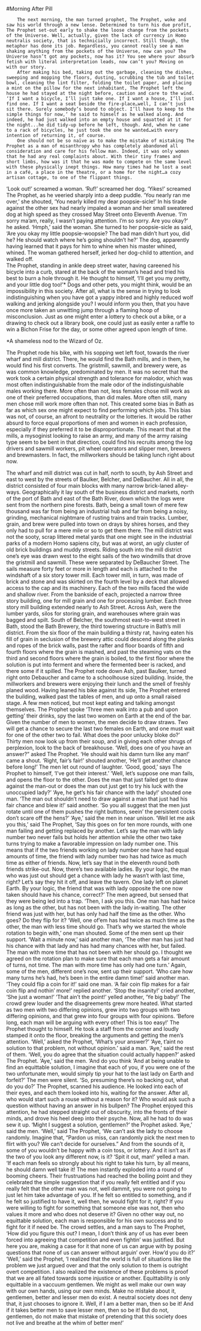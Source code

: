 #Morning After Pill

        The next morning, the man turned prophet, The Prophet, woke and saw his world through a new lense. Determined to turn his due profit, The Prophet set-out early to shake the loose change from the pockets of the Universe. Well, actually, given the lack of currency in Homo neutralis society, that is technicially incorrect. Still though, the metaphor has done its job. Regardless, you cannot really see a man shaking anything from the pockets of the Universe, now can you? The Universe hasn’t got any pockets, now has it? You see where your absurb fetish with literal interpretation leads, now can’t you? Moving on with our story.
        After making his bed, taking out the garbage, cleaning the dishes, sweeping and mopping the floors, dusting, scrubbing the tub and toilet bowl, cleaning the lint filter, folding the toilet paper, and placing a mint on the pillow for the next inhabitant, The Prophet left the house he had stayed at the night before, caution and care to the wind. ‘If I want a bicycle, I’ll just take one. If I want a house, I’ll just find one. If I want a seat beside the fire-place…well, I can’t just sit there. Surely somebody’s bound to object. I’ll have to keep to the simple things for now,’ he said to himself as he walked along. And indeed, he had just walked into an empty house and squatted at it for the night...he did tidy-up before he left, though. And, when he came to a rack of bicycles, he just took the one he wanted…with every intention of returning it, of course.
        One should not be so naïve as to make the mistake of mistaking The Prophet as a man of misanthropy who has completely abandoned all consideration and care for his fellow man. Indeed, it was only women that he had any real complaints about. With their tiny frames and short limbs, how was it that he was made to compete on the same level with these physically inept things. How many times had he lost a seat in a café, a place in the theatre, or a home for the night…a cozy artisan cottage, to one of the flippant things.
‘Look out!’ screamed a woman.
‘Ruf!’ screamed her dog.
‘Yikes!’ screamed The Prophet, as he veeried sharply into a deep puddle.
‘You nearly ran me over,’ she shouted, ‘You nearly killed my dear poopsie-sicle!’
In his tirade against the other sex had nearly impaled a woman and her small sweatered dog at high speed as they crossed May Street onto Eleventh Avenue. ‘I’m sorry ma’am, really, I wasn’t paying attention. I’m so sorry. Are you okay?’ he asked.
‘Hmph,’ said the woman.
She turned to her poopsie-sicle as said, ‘Are you okay my little poopsie-woopsie? The bad man didn’t hurt you, did he? He should watch where he’s going shouldn’t he?’
The dog, apparently having learned that it pays for him to whine when his master whined, whined. The woman gathered herself, jerked her dog-child to attention, and walked off.        
        The Prophet, standing in ankle deep street water, having careened his bicycle into a curb, stared at the back of the woman’s head and tried his best to burn a hole through it. He thought to himself, ‘I’ll get you my pretty, and your little dog too!’*
Dogs and other pets, you might think, would be an impossibility in this society. After all, what is the sense in trying to look indistinguishing when you have got a yappy inbred and highly reduced wolf walking and jerking alongside you? I would inform you then, that you have once more taken an unwitting jump through a flaming hoop of misconclusion. Just as one might enter a lottery to check out a bike, or a drawing to check out a library book, one could just as easily enter a raffle to win a Bichon Frise for the day, or some other agreed upon length of time. 


*A shameless nod to the Wizard of Oz.


The Prophet rode his bike, with his sopping wet left foot, towards the river wharf and mill district. There, he would find the Bath mills, and in them, he would find his first converts. The gristmill, sawmill, and brewery were, as was common knowledge, predominated by men. It was no secret that the work took a certain physical strength and tolerance for malodor, which was most often indistinguishable from the male odor of the indistinguishable males working there. More often than not, less females chose mill work as one of their preferred occupations, than did males. More often still, many men chose mill work more often than not. This created some bias in Bath as far as which sex one might expect to find performing which jobs. This bias was not, of course, an afront to neutrality or the lotteries. It would be rather absurd to force equal proportions of men and women in each profession, especially if they preferred it to be disproportionate. This meant that at the mills, a mysoginist looking to raise an army, and many of the army raising type seem to be bent in that direction, could find his recruits among the log drivers and sawmill workers, pit wheel operators and slipper men, brewers and brewmasters. In fact, the millworkers should be taking lunch right about now.
        
The wharf and mill district was cut in half, north to south, by Ash Street and east to west by the streets of Baulker, Belcher, and DeBaucher. All in all, the district consisted of four main blocks with many narrow brick-laned alley-ways. Geographically it lay south of the business district and markets, north of the port of Bath and east of the Bath River, down which the logs were sent from the northern pine forests. Bath, being a small town of mere few thousand was far from being an industrial hub and far from being a noisy, grinding, mechanical nightmare of rusting trains and train tracks. Lumber, grain, and brew were pulled into town on drays by shires horses, and they only had to pull for a mere mile or so to get them there. The mill district was not the sooty, scrap littered metal yards that one might see in the industrial parks of a modern Homo sapiens city, but was at worst, an ugly cluster of old brick buildings and muddy streets. 
Riding south into the mill district one’s eye was drawn west to the eight sails of the two windmills that drove the gristmill and sawmill. These were separated by DeBaucher Street. The sails measure forty feet or more in length and each is attached to the windshaft of a six story tower mill. Each tower mill, in turn, was made of brick and stone and was skirted on the fourth level by a deck that allowed access to the cap and its machinery. Each of the two mills faced the wide and shallow river. From the bankside of each, projected a narrow three story building, one for mill grain and one for processing lumber. Each three story mill building extended nearly to Ash Street. Across Ash, were the lumber yards, silos for storing grain, and warehouses where grain was bagged and spilt.
South of Belcher, the southmost east-to-west street in Bath, stood the Bath Brewery, the third towering structure in Bath’s mill district. From the six floor of the main building a thirsty rat, having eaten his fill of grain in seclusion of the brewery attic could descend along the planks and ropes of the brick walls, past the rafter and floor boards of fifth and fourth floors where the grain is mashed, and past the steaming vats on the third and second floors where the grain is boiled, to the first floor where the solution is put into ferment and where the fermented beer is racked, and there some if it spilled.
        The Prophet rode down Ash, past Baulker, turned right onto Debaucher and came to a schoolhouse sized building. Inside, the millworkers and brewers were enjoying their lunch and the smell of freshly planed wood. Having leaned his bike against its side, The Prophet entered the building, walked past the tables of men, and up onto a small raised stage. A few men noticed, but most kept eating and talking amongst themselves. The Prophet spoke ‘Three men walk into a pub and upon getting’ their drinks, spy the last two women on Earth at the end of the bar. Given the number of men to women, the men decide to draw straws. Two will get a chance to secure the last two females on Earth, and one must wait for one of the other two to fail. 
 What does the poor unlucky bloke do?’ Thirty men now look up from their soup, and in giving each other shrugs of perplexion, look to the back of breakhouse. 
‘Well, does one of you have an answer?” asked The Prophet.
‘He should wait his damn turn like any man!’ came a shout.
‘Right, fair’s fair!’ shouted another, ‘He’ll get another chance before long!’
The men let out round of laughter.
‘Good, good,’ says The Prophet to himself, ‘I’ve got their interest.’
‘Well, let’s suppose one man fails, and opens the floor to the other. Does the man that just failed get to draw against the man-out or does the man out just get to try his luck with the unoccupied lady?’
‘Aye, he get’s his fair chance with the lady!’ shouted one man.
‘The man out shouldn’t need to draw against a man that just had his fair chance and blew it!’ said another.
‘So you all suggest that the men just rotate until one of them pushes the right buttons, seein’ the persistent cocks don’t scare off the hens?’
‘Aye,’ said the men in near unison.
‘Well let me ask you this,’ said The Prophet, ‘Say this goes on for ten more rounds, with one man failing and getting replaced by another. Let’s say the man with lady number two never fails but holds her attention while the other two take turns trying to make a favorable impression on lady number one. This means that if the two friends working on lady number one have had equal amounts of time, the friend with lady number two has had twice as much time as either of friends. Now, let’s say that in the eleventh round both friends strike-out. Now, there’s two available ladies. By your logic, the man who was just out should get a chance with lady he wasn’t with last time, right? Let’s say they hit it off, and leave the tavern. One lady left on planet Earth. By your logic, the friend that was with lady opposite the one now taken should have his chance, correct?’
The men agreed, but sensed that they were being led into a trap.
‘Then, I ask you this. One man has had twice as long as the other, but has not been with the lady in-waiting. The other friend was just with her, but has only had half the time as the other. Who goes? Do they flip for it?
‘Well, one of’em has had twice as much time as the other, the man with less time should go. That’s why we started the whole rotation to begin with,’ one man shouted.
Some of the men sent up their support.
‘Wait a minute now,’ said another man, ‘The other man has just had his chance with that lady and has had many chances with her, but failed. The man with more time that has not been with her should go. I thought we agreed on the rotation plan to make sure that each man gets a fair amount of turns, not time. The man with more time has only had one turn.’
Again, some of the men, different one’s now, sent up their support.
‘Who care how many turns he’s had, he’s been in the entire damn time!’ said another man.
‘They could flip a coin for it!’ said one man.
‘A fair coin flip makes for a fair coin flip and nothin’ more!’ replied another.
‘Stop the insanity!’ cried another, ‘She just a woman!’
‘That ain’t the point!’ yelled another, ‘Ye big baby!’
The crowd grew louder and the disagreements grew more heated. What started as two men with two differing opinions, grew into two groups with two differing opinions, and that grew into four groups with four opinions. ‘Before long, each man will be arguing with every other! This is too easy!’ The Prophet thought to himself. He took a staff from the corner and loudly stamped it onto the floor, breaking the arguments and getting the men’s attention.
‘Well,’ asked the Prophet, ‘What’s your answer?’
‘Aye, t’aint no solution to that problem, not without opinion.’ said a man.
‘Aye,’ said the rest of them.
‘Well, you do agree that the situation could actually happen?’ asked The Prophet.
‘Aye,’ said the men.
‘And do you think
‘And at being unable to find an equittable solution, I imagine that each of you, if you were one of the two unfortunate men, would simply tip your hat to the last lady on Earth and forfeit?’ The men were silent.
‘So, presuming there’s no backing out, what do you do?’
The Prophet, scanned his audience. He looked into each of their eyes, and each them looked into his, waiting for the answer. After all, who would start such a rouse without a reason for it? Who would ask such a question without having an answer in his bullpen? The Prophet enjoyed this attention, he had stepped straight out of obscurity, into the fronts of their minds, and drove his heel deep into their psyche. Now, all he had to do was sew it up.
‘Might I suggest a solution, gentlemen?’ the Prophet asked.
‘Aye,’ said the men.
‘Well,’ said The Prophet, ‘We can’t ask the lady to choose randomly. Imagine that, “Pardon us miss, can randomly pick the next men to flirt with you? We can’t decide for ourselves.” And from the sounds of it, some of you wouldn’t be happy with a coin toss, or lottery. And it isn’t as if the two of you look any different now, is it?
‘Spit it out, man!’ yelled a man.
‘If each man feels so strongly about his right to take his turn, by all means, he should damn well take it!
        The men instantly exploded into a round of booming cheers. Their frustruations had reached the boiling point and they celebrated the simple suggestion that if you really felt entitled and if you really felt that the other man was not, well dammit, you were not going to just let him take advantage of you. If he felt so entitled to something, and if he felt so justified to have it, well then, he would fight for it, right? If you were willing to fight for something that someone else was not, then who values it more and who does not deserve it? Given no other way out, no equittable solution, each man is responsible for his own success and to fight for it if need be.
The crowd settles, and a man says to The Prophet, ‘How did you figure this out? I mean, I don’t think any of us has ever been forced into agreeing that competition and even fightin’ was justified. But here you are, making a case for it that none of us can argue with by posing questions that none of us can answer without arguin’ over. How’d you do it?’
‘Well,’ said the Prophet, ‘I realized that the world is full of situations like the problem we just argued over and that the only solution to them is outright overt competition. I also realized the existence of these problems is proof that we are all fated towards some injustice or another. Equittability is only equittable in a vaccuum gentlemen. We might as well make our own way with our own hands, using our own minds. Make no mistake about it, gentlemen, better and lesser men do exist. A neutral society does not deny that, it just chooses to ignore it. Well, if I am a better man, then so be it! And if it takes better men to save lesser men, then so be it! But do not, gentlemen, do not make that mistake of pretending that this society does not live and breathe at the whim of better men!’ 


 